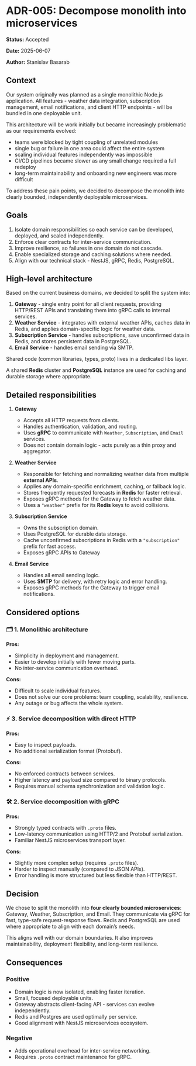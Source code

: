 # ADR-005: Decompose monolith into microservices

**Status:** Accepted

**Date:** 2025-06-07

**Author:** Stanislav Basarab

## Context

Our system originally was planned as a single monolithic Node.js application.
All features - weather data integration, subscription management, email notifications,
and client HTTP endpoints - will be bundled in one deployable unit.

This architecture will be work initially but became increasingly problematic as our requirements evolved:
- teams were blocked by tight coupling of unrelated modules
- single bug or failure in one area could affect the entire system 
- scaling individual features independently was impossible
- CI/CD pipelines became slower as any small change required a full redeploy
- long-term maintainability and onboarding new engineers was more difficult

To address these pain points, we decided to decompose the monolith into clearly bounded, 
independently deployable microservices.

## Goals

1. Isolate domain responsibilities so each service can be developed, deployed, and scaled independently. 
2. Enforce clear contracts for inter-service communication. 
3. Improve resilience, so failures in one domain do not cascade. 
4. Enable specialized storage and caching solutions where needed. 
5. Align with our technical stack - NestJS, gRPC, Redis, PostgreSQL.

## High-level architecture

Based on the current business domains, we decided to split the system into:
1. **Gateway** - single entry point for all client requests, providing HTTP/REST APIs and translating them into gRPC calls to internal services.
2. **Weather Service** - integrates with external weather APIs, caches data in Redis, and applies domain-specific logic for weather data. 
3. **Subscription Service** - handles subscriptions, save unconfirmed data in Redis, and stores persistent data in PostgreSQL.
4. **Email Service** - handles email sending via SMTP.

Shared code (common libraries, types, proto) lives in a dedicated libs layer.

A shared **Redis** cluster and **PostgreSQL** instance are used for caching and durable storage where appropriate.

## Detailed responsibilities

1. **Gateway**
   - Accepts all HTTP requests from clients. 
   - Handles authentication, validation, and routing. 
   - Uses **gRPC** to communicate with `Weather`, `Subscription`, and `Email `services. 
   - Does not contain domain logic - acts purely as a thin proxy and aggregator.

2. **Weather Service**
    - Responsible for fetching and normalizing weather data from multiple **external APIs**.
    - Applies any domain-specific enrichment, caching, or fallback logic.
    - Stores frequently requested forecasts in **Redis** for faster retrieval.
    - Exposes gRPC methods for the Gateway to fetch weather data.
    - Uses a `"weather"` prefix for its **Redis** keys to avoid collisions.

3. **Subscription Service**
   - Owns the subscription domain. 
   - Uses PostgreSQL for durable data storage. 
   - Cache unconfirmed subscriptions in Redis with a `"subscription"` prefix for fast access.
   - Exposes gRPC APIs to Gateway

4. **Email Service**
   - Handles all email sending logic.
   - Uses **SMTP** for delivery, with retry logic and error handling.
   - Exposes gRPC methods for the Gateway to trigger email notifications.

## Considered options

### 🗂️ 1. Monolithic architecture

**Pros:**
- Simplicity in deployment and management.
- Easier to develop initially with fewer moving parts.
- No inter-service communication overhead.

**Cons:**
- Difficult to scale individual features.
- Does not solve our core problems: team coupling, scalability, resilience.
- Any outage or bug affects the whole system.

### ⚡ 3. Service decomposition with direct HTTP

**Pros:**
- Easy to inspect payloads.
- No additional serialization format (Protobuf).

**Cons:**
- No enforced contracts between services.
- Higher latency and payload size compared to binary protocols.
- Requires manual schema synchronization and validation logic.

### 🛠️ 2. Service decomposition with gRPC

**Pros:**
- Strongly typed contracts with `.proto` files.
- Low-latency communication using HTTP/2 and Protobuf serialization.
- Familiar NestJS microservices transport layer.

**Cons:**
- Slightly more complex setup (requires `.proto` files).
- Harder to inspect manually (compared to JSON APIs).
- Error handling is more structured but less flexible than HTTP/REST.

## Decision

We chose to split the monolith into **four clearly bounded microservices**: 
Gateway, Weather, Subscription, and Email. They communicate via gRPC for fast, 
type-safe request-response flows. Redis and PostgreSQL are used where appropriate to align with each domain’s needs.

This aligns well with our domain boundaries. 
It also improves maintainability, deployment flexibility, and long-term resilience.

## Consequences

### Positive
- Domain logic is now isolated, enabling faster iteration.
- Small, focused deployable units.
- Gateway abstracts client-facing API - services can evolve independently. 
- Redis and Postgres are used optimally per service. 
- Good alignment with NestJS microservices ecosystem.

### Negative
- Adds operational overhead for inter-service networking. 
- Requires `.proto` contract maintenance for gRPC.
